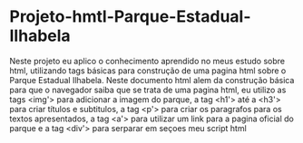 # Projeto-hmtl-Parque-Estadual-Ilhabela
Neste projeto eu aplico o conhecimento aprendido no meus estudo sobre html, utilizando tags básicas para construção de uma pagina html
sobre o Parque Estadual Ilhabela. Neste documento html alem da construção básica para que o navegador saiba que se trata de uma pagina html,
eu utilizo as tags <img'> para adicionar a imagem do parque, a tag <h1'> até a <h3'> para criar títulos e subtitulos, a tag <p'> para criar os
paragrafos para os textos apresentados, a tag <a'> para utilizar um link para a pagina oficial do parque e a tag <div'> para serparar em seçoes
meu script html

